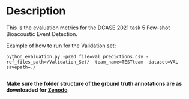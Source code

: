 # Description

This is the evaluation metrics for the DCASE 2021 task 5 Few-shot Bioacoustic Event Detection.

Example of how to run for the Validation set:

```
python evaluation.py -pred_file=val_predictions.csv -ref_files_path=/Validation_Set/ -team_name=TESTteam -dataset=VAL -savepath=./
 
```

**Make sure the folder structure of the ground truth annotations are as downloaded for <a href="">Zenodo</a>**

